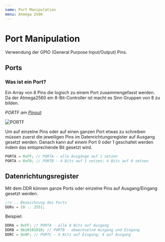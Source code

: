 ```yaml
---
name: Port Manipulation
menu: Atmega 2560
---
```


# Port Manipulation

Verwendung der GPIO (General Purpose Input/Output) Pins.

## Ports

### Was ist ein Port?
Ein Array von 8 Pins die logisch zu einem Port zusammengefasst werden. Da der Atmega2560 ein 8-Bit-Controller ist macht es Sinn Gruppen von 8 zu bilden.

*PORTF am [Pinout](../docs-atmega2560-pinmap):*

![PORTF](https://i.imgur.com/Mf3BDdw.png)

Um auf einzelne Pins oder auf einen ganzen Port etwas zu schreiben müssen zuerst die jeweiligen Pins im Datenrichtungsregister auf Ausgang gesetzt werden.
Danach kann auf einem Port 0 oder 1 geschaltet werden indem das entsprechende Bit gesetzt wird.

```c
PORTA = 0xFF; // PORTA - alle Ausgänge auf 1 setzen
PORTA = 0xF0; // PORTB - 4 Bits auf 1 setzen; 4 Bits auf 0 setzen
```

## Datenrichtungsregister

Mit dem DDR können ganze Ports oder einzelne Pins auf Ausgang/Eingang gesetzt werden.

```c
//x .. Bezeichnung des Ports
DDRx = [0 .. 255];
```
Beispiel:
```c
DDRA = 0xFF; // PORTA - alle 8 Bits auf Ausgang
DDRB = 0b10101010; // PORTB - abwechselnd Ausgang und Eingang
DDRC = 0x0F; // PORTC - 4 Bits auf Eingang; 4 auf Ausgang
```
